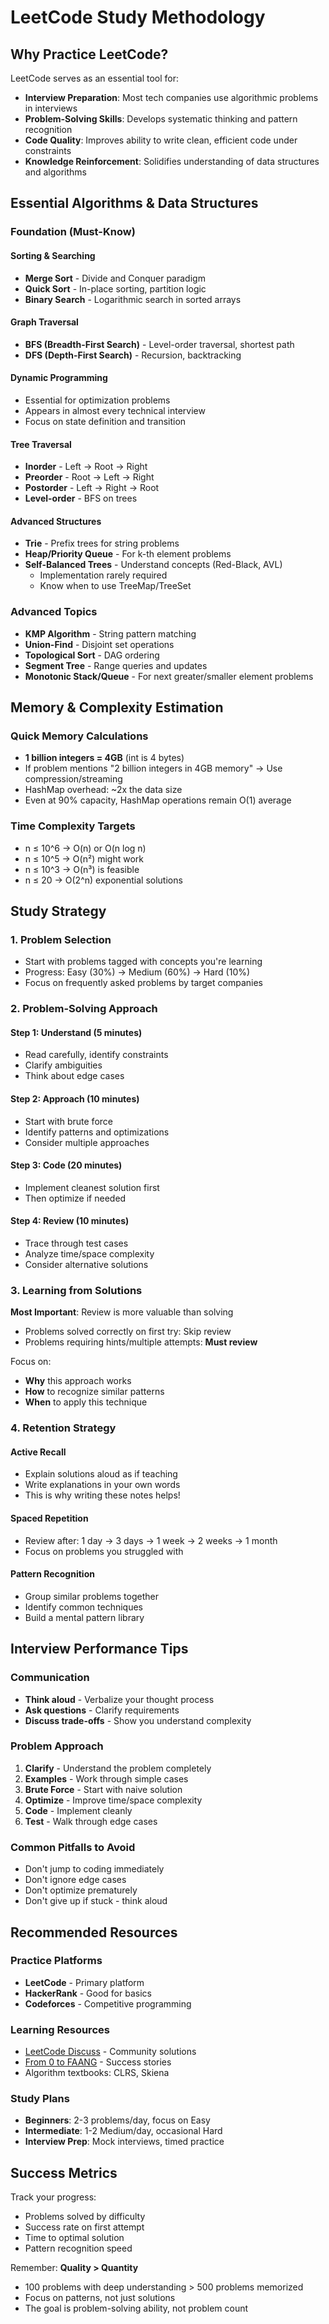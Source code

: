 # LeetCode Study Methodology

## Why Practice LeetCode?

LeetCode serves as an essential tool for:
- **Interview Preparation**: Most tech companies use algorithmic problems in interviews
- **Problem-Solving Skills**: Develops systematic thinking and pattern recognition
- **Code Quality**: Improves ability to write clean, efficient code under constraints
- **Knowledge Reinforcement**: Solidifies understanding of data structures and algorithms

## Essential Algorithms & Data Structures

### Foundation (Must-Know)

#### Sorting & Searching
- **Merge Sort** - Divide and Conquer paradigm
- **Quick Sort** - In-place sorting, partition logic
- **Binary Search** - Logarithmic search in sorted arrays

#### Graph Traversal
- **BFS (Breadth-First Search)** - Level-order traversal, shortest path
- **DFS (Depth-First Search)** - Recursion, backtracking

#### Dynamic Programming
- Essential for optimization problems
- Appears in almost every technical interview
- Focus on state definition and transition

#### Tree Traversal
- **Inorder** - Left → Root → Right
- **Preorder** - Root → Left → Right  
- **Postorder** - Left → Right → Root
- **Level-order** - BFS on trees

#### Advanced Structures
- **Trie** - Prefix trees for string problems
- **Heap/Priority Queue** - For k-th element problems
- **Self-Balanced Trees** - Understand concepts (Red-Black, AVL)
  - Implementation rarely required
  - Know when to use TreeMap/TreeSet

### Advanced Topics

- **KMP Algorithm** - String pattern matching
- **Union-Find** - Disjoint set operations
- **Topological Sort** - DAG ordering
- **Segment Tree** - Range queries and updates
- **Monotonic Stack/Queue** - For next greater/smaller element problems

## Memory & Complexity Estimation

### Quick Memory Calculations
- **1 billion integers = 4GB** (int is 4 bytes)
- If problem mentions "2 billion integers in 4GB memory" → Use compression/streaming
- HashMap overhead: ~2x the data size
- Even at 90% capacity, HashMap operations remain O(1) average

### Time Complexity Targets
- n ≤ 10^6 → O(n) or O(n log n)
- n ≤ 10^5 → O(n²) might work
- n ≤ 10^3 → O(n³) is feasible
- n ≤ 20 → O(2^n) exponential solutions

## Study Strategy

### 1. Problem Selection
- Start with problems tagged with concepts you're learning
- Progress: Easy (30%) → Medium (60%) → Hard (10%)
- Focus on frequently asked problems by target companies

### 2. Problem-Solving Approach

#### Step 1: Understand (5 minutes)
- Read carefully, identify constraints
- Clarify ambiguities
- Think about edge cases

#### Step 2: Approach (10 minutes)
- Start with brute force
- Identify patterns and optimizations
- Consider multiple approaches

#### Step 3: Code (20 minutes)
- Implement cleanest solution first
- Then optimize if needed

#### Step 4: Review (10 minutes)
- Trace through test cases
- Analyze time/space complexity
- Consider alternative solutions

### 3. Learning from Solutions

**Most Important**: Review is more valuable than solving
- Problems solved correctly on first try: Skip review
- Problems requiring hints/multiple attempts: **Must review**

Focus on:
- **Why** this approach works
- **How** to recognize similar patterns
- **When** to apply this technique

### 4. Retention Strategy

#### Active Recall
- Explain solutions aloud as if teaching
- Write explanations in your own words
- This is why writing these notes helps!

#### Spaced Repetition
- Review after: 1 day → 3 days → 1 week → 2 weeks → 1 month
- Focus on problems you struggled with

#### Pattern Recognition
- Group similar problems together
- Identify common techniques
- Build a mental pattern library

## Interview Performance Tips

### Communication
- **Think aloud** - Verbalize your thought process
- **Ask questions** - Clarify requirements
- **Discuss trade-offs** - Show you understand complexity

### Problem Approach
1. **Clarify** - Understand the problem completely
2. **Examples** - Work through simple cases
3. **Brute Force** - Start with naive solution
4. **Optimize** - Improve time/space complexity
5. **Code** - Implement cleanly
6. **Test** - Walk through edge cases

### Common Pitfalls to Avoid
- Don't jump to coding immediately
- Don't ignore edge cases
- Don't optimize prematurely
- Don't give up if stuck - think aloud

## Recommended Resources

### Practice Platforms
- **LeetCode** - Primary platform
- **HackerRank** - Good for basics
- **Codeforces** - Competitive programming

### Learning Resources
- [LeetCode Discuss](https://leetcode.com/discuss/general-discussion/459286/Best-Posts-of-2019) - Community solutions
- [From 0 to FAANG](https://leetcode.com/discuss/career/216554/from-0-to-clearing-uberappleamazonlinkedingoogle) - Success stories
- Algorithm textbooks: CLRS, Skiena

### Study Plans
- **Beginners**: 2-3 problems/day, focus on Easy
- **Intermediate**: 1-2 Medium/day, occasional Hard
- **Interview Prep**: Mock interviews, timed practice

## Success Metrics

Track your progress:
- Problems solved by difficulty
- Success rate on first attempt
- Time to optimal solution
- Pattern recognition speed

Remember: **Quality > Quantity**
- 100 problems with deep understanding > 500 problems memorized
- Focus on patterns, not just solutions
- The goal is problem-solving ability, not problem count